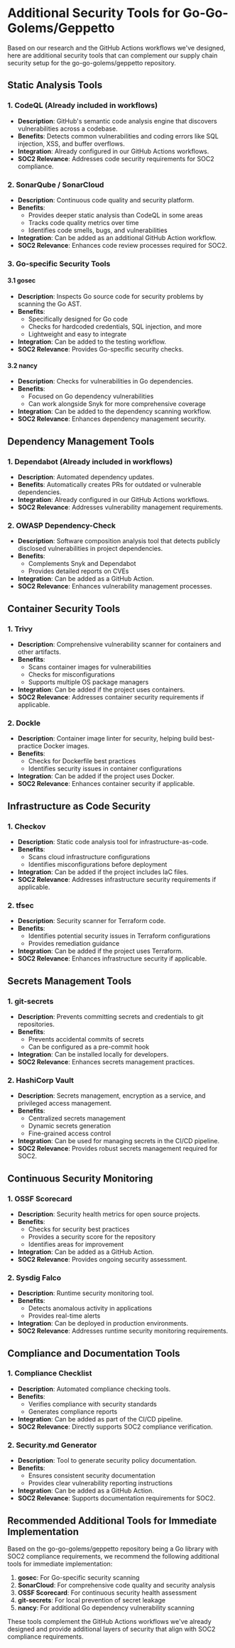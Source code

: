 # Additional Security Tools for Go-Go-Golems/Geppetto

Based on our research and the GitHub Actions workflows we've designed, here are additional security tools that can complement our supply chain security setup for the go-go-golems/geppetto repository.

## Static Analysis Tools

### 1. CodeQL (Already included in workflows)
- **Description**: GitHub's semantic code analysis engine that discovers vulnerabilities across a codebase.
- **Benefits**: Detects common vulnerabilities and coding errors like SQL injection, XSS, and buffer overflows.
- **Integration**: Already configured in our GitHub Actions workflows.
- **SOC2 Relevance**: Addresses code security requirements for SOC2 compliance.

### 2. SonarQube / SonarCloud
- **Description**: Continuous code quality and security platform.
- **Benefits**: 
  - Provides deeper static analysis than CodeQL in some areas
  - Tracks code quality metrics over time
  - Identifies code smells, bugs, and vulnerabilities
- **Integration**: Can be added as an additional GitHub Action workflow.
- **SOC2 Relevance**: Enhances code review processes required for SOC2.

### 3. Go-specific Security Tools

#### 3.1 gosec
- **Description**: Inspects Go source code for security problems by scanning the Go AST.
- **Benefits**: 
  - Specifically designed for Go code
  - Checks for hardcoded credentials, SQL injection, and more
  - Lightweight and easy to integrate
- **Integration**: Can be added to the testing workflow.
- **SOC2 Relevance**: Provides Go-specific security checks.

#### 3.2 nancy
- **Description**: Checks for vulnerabilities in Go dependencies.
- **Benefits**: 
  - Focused on Go dependency vulnerabilities
  - Can work alongside Snyk for more comprehensive coverage
- **Integration**: Can be added to the dependency scanning workflow.
- **SOC2 Relevance**: Enhances dependency management security.

## Dependency Management Tools

### 1. Dependabot (Already included in workflows)
- **Description**: Automated dependency updates.
- **Benefits**: Automatically creates PRs for outdated or vulnerable dependencies.
- **Integration**: Already configured in our GitHub Actions workflows.
- **SOC2 Relevance**: Addresses vulnerability management requirements.

### 2. OWASP Dependency-Check
- **Description**: Software composition analysis tool that detects publicly disclosed vulnerabilities in project dependencies.
- **Benefits**: 
  - Complements Snyk and Dependabot
  - Provides detailed reports on CVEs
- **Integration**: Can be added as a GitHub Action.
- **SOC2 Relevance**: Enhances vulnerability management processes.

## Container Security Tools

### 1. Trivy
- **Description**: Comprehensive vulnerability scanner for containers and other artifacts.
- **Benefits**: 
  - Scans container images for vulnerabilities
  - Checks for misconfigurations
  - Supports multiple OS package managers
- **Integration**: Can be added if the project uses containers.
- **SOC2 Relevance**: Addresses container security requirements if applicable.

### 2. Dockle
- **Description**: Container image linter for security, helping build best-practice Docker images.
- **Benefits**: 
  - Checks for Dockerfile best practices
  - Identifies security issues in container configurations
- **Integration**: Can be added if the project uses Docker.
- **SOC2 Relevance**: Enhances container security if applicable.

## Infrastructure as Code Security

### 1. Checkov
- **Description**: Static code analysis tool for infrastructure-as-code.
- **Benefits**: 
  - Scans cloud infrastructure configurations
  - Identifies misconfigurations before deployment
- **Integration**: Can be added if the project includes IaC files.
- **SOC2 Relevance**: Addresses infrastructure security requirements if applicable.

### 2. tfsec
- **Description**: Security scanner for Terraform code.
- **Benefits**: 
  - Identifies potential security issues in Terraform configurations
  - Provides remediation guidance
- **Integration**: Can be added if the project uses Terraform.
- **SOC2 Relevance**: Enhances infrastructure security if applicable.

## Secrets Management Tools

### 1. git-secrets
- **Description**: Prevents committing secrets and credentials to git repositories.
- **Benefits**: 
  - Prevents accidental commits of secrets
  - Can be configured as a pre-commit hook
- **Integration**: Can be installed locally for developers.
- **SOC2 Relevance**: Enhances secrets management practices.

### 2. HashiCorp Vault
- **Description**: Secrets management, encryption as a service, and privileged access management.
- **Benefits**: 
  - Centralized secrets management
  - Dynamic secrets generation
  - Fine-grained access control
- **Integration**: Can be used for managing secrets in the CI/CD pipeline.
- **SOC2 Relevance**: Provides robust secrets management required for SOC2.

## Continuous Security Monitoring

### 1. OSSF Scorecard
- **Description**: Security health metrics for open source projects.
- **Benefits**: 
  - Checks for security best practices
  - Provides a security score for the repository
  - Identifies areas for improvement
- **Integration**: Can be added as a GitHub Action.
- **SOC2 Relevance**: Provides ongoing security assessment.

### 2. Sysdig Falco
- **Description**: Runtime security monitoring tool.
- **Benefits**: 
  - Detects anomalous activity in applications
  - Provides real-time alerts
- **Integration**: Can be deployed in production environments.
- **SOC2 Relevance**: Addresses runtime security monitoring requirements.

## Compliance and Documentation Tools

### 1. Compliance Checklist
- **Description**: Automated compliance checking tools.
- **Benefits**: 
  - Verifies compliance with security standards
  - Generates compliance reports
- **Integration**: Can be added as part of the CI/CD pipeline.
- **SOC2 Relevance**: Directly supports SOC2 compliance verification.

### 2. Security.md Generator
- **Description**: Tool to generate security policy documentation.
- **Benefits**: 
  - Ensures consistent security documentation
  - Provides clear vulnerability reporting instructions
- **Integration**: Can be added as a GitHub Action.
- **SOC2 Relevance**: Supports documentation requirements for SOC2.

## Recommended Additional Tools for Immediate Implementation

Based on the go-go-golems/geppetto repository being a Go library with SOC2 compliance requirements, we recommend the following additional tools for immediate implementation:

1. **gosec**: For Go-specific security scanning
2. **SonarCloud**: For comprehensive code quality and security analysis
3. **OSSF Scorecard**: For continuous security health assessment
4. **git-secrets**: For local prevention of secret leakage
5. **nancy**: For additional Go dependency vulnerability scanning

These tools complement the GitHub Actions workflows we've already designed and provide additional layers of security that align with SOC2 compliance requirements.
